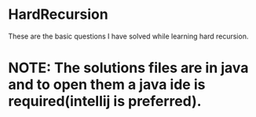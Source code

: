 # HardRecursion

These are the basic questions I have solved while learning hard recursion.

# NOTE: The solutions files are in java and to open them a java ide is required(intellij is preferred).

